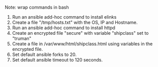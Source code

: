 Note: wrap commands in bash

1. Run an ansible add-hoc command to install elinks
2. Create a file "/tmp/hosts.txt" with the OS, IP and Hostname.
3. Run an ansible add-hoc command to install httpd
4. Create an encrypted file "secure" with variable "shipclass" set to "truman"
5. Create a file in /var/www/html/shipclass.html using variables in the encrypted file.
6. Set default ansible forks to 20.
7. Set default ansible timeout to 120 seconds.
